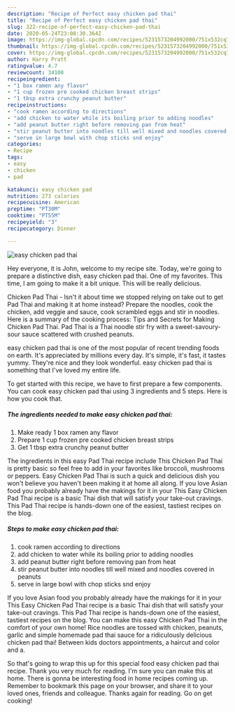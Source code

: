 ```yaml
---
description: "Recipe of Perfect easy chicken pad thai"
title: "Recipe of Perfect easy chicken pad thai"
slug: 322-recipe-of-perfect-easy-chicken-pad-thai
date: 2020-05-24T23:08:30.364Z
image: https://img-global.cpcdn.com/recipes/5231573204992000/751x532cq70/easy-chicken-pad-thai-recipe-main-photo.jpg
thumbnail: https://img-global.cpcdn.com/recipes/5231573204992000/751x532cq70/easy-chicken-pad-thai-recipe-main-photo.jpg
cover: https://img-global.cpcdn.com/recipes/5231573204992000/751x532cq70/easy-chicken-pad-thai-recipe-main-photo.jpg
author: Harry Pratt
ratingvalue: 4.7
reviewcount: 34108
recipeingredient:
- "1 box ramen any flavor"
- "1 cup frozen pre cooked chicken breast strips"
- "1 tbsp extra crunchy peanut butter"
recipeinstructions:
- "cook ramen according to directions"
- "add chicken to water while its boiling prior to adding noodles"
- "add peanut butter right before removing pan from heat"
- "stir peanut butter into noodles till well mixed and noodles covered in peanuts"
- "serve in large bowl with chop sticks snd enjoy"
categories:
- Recipe
tags:
- easy
- chicken
- pad

katakunci: easy chicken pad 
nutrition: 273 calories
recipecuisine: American
preptime: "PT30M"
cooktime: "PT55M"
recipeyield: "3"
recipecategory: Dinner

---
```



![easy chicken pad thai](https://img-global.cpcdn.com/recipes/5231573204992000/751x532cq70/easy-chicken-pad-thai-recipe-main-photo.jpg)

Hey everyone, it is John, welcome to my recipe site. Today, we're going to prepare a distinctive dish, easy chicken pad thai. One of my favorites. This time, I am going to make it a bit unique. This will be really delicious.

Chicken Pad Thai - Isn&#39;t it about time we stopped relying on take out to get Pad Thai and making it at home instead? Prepare the noodles, cook the chicken, add veggie and sauce, cook scrambled eggs and stir in noodles. Here is a summary of the cooking process: Tips and Secrets for Making Chicken Pad Thai. Pad Thai is a Thai noodle stir fry with a sweet-savoury-sour sauce scattered with crushed peanuts.

easy chicken pad thai is one of the most popular of recent trending foods on earth. It's appreciated by millions every day. It's simple, it's fast, it tastes yummy. They're nice and they look wonderful. easy chicken pad thai is something that I've loved my entire life.


To get started with this recipe, we have to first prepare a few components. You can cook easy chicken pad thai using 3 ingredients and 5 steps. Here is how you cook that.

<!--inarticleads1-->

##### The ingredients needed to make easy chicken pad thai:

1. Make ready 1 box ramen any flavor
1. Prepare 1 cup frozen pre cooked chicken breast strips
1. Get 1 tbsp extra crunchy peanut butter


The ingredients in this easy Pad Thai recipe include This Chicken Pad Thai is pretty basic so feel free to add in your favorites like broccoli, mushrooms or peppers. Easy Chicken Pad Thai is such a quick and delicious dish you won&#39;t believe you haven&#39;t been making it at home all along. If you love Asian food you probably already have the makings for it in your This Easy Chicken Pad Thai recipe is a basic Thai dish that will satisfy your take-out cravings. This Pad Thai recipe is hands-down one of the easiest, tastiest recipes on the blog. 

<!--inarticleads2-->

##### Steps to make easy chicken pad thai:

1. cook ramen according to directions
1. add chicken to water while its boiling prior to adding noodles
1. add peanut butter right before removing pan from heat
1. stir peanut butter into noodles till well mixed and noodles covered in peanuts
1. serve in large bowl with chop sticks snd enjoy


If you love Asian food you probably already have the makings for it in your This Easy Chicken Pad Thai recipe is a basic Thai dish that will satisfy your take-out cravings. This Pad Thai recipe is hands-down one of the easiest, tastiest recipes on the blog. You can make this easy Chicken Pad Thai in the comfort of your own home! Rice noodles are tossed with chicken, peanuts, garlic and simple homemade pad thai sauce for a ridiculously delicious chicken pad thai! Between kids doctors appointments, a haircut and color and a. 

So that's going to wrap this up for this special food easy chicken pad thai recipe. Thank you very much for reading. I'm sure you can make this at home. There is gonna be interesting food in home recipes coming up. Remember to bookmark this page on your browser, and share it to your loved ones, friends and colleague. Thanks again for reading. Go on get cooking!

